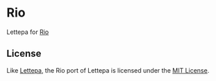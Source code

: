 # Rio

Lettepa for [Rio]

[Rio]: https://github.com/raphamorim/rio

## License

Like [Lettepa], the Rio port of Lettepa is licensed under the [MIT License].

[Lettepa]: https://github.com/lettepa/lettepa
[MIT License]: LICENSE
